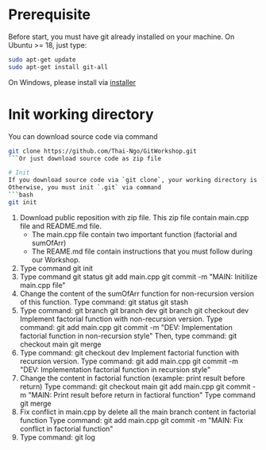 # Prerequisite
Before start, you must have git already installed on your machine.
On Ubuntu >= 18, just type:
```bash
sudo apt-get update
sudo apt-get install git-all
```
On Windows, please install via [installer](https://git-scm.com/download/win) 
# Init working directory
You can download source code via command
```bash
git clone https://github.com/Thai-Ngo/GitWorkshop.git
```Or just download source code as zip file

# Init
If you download source code via `git clone`, your working directory is already haved a `.git` folder.
Otherwise, you must init `.git` via command
```bash
git init
```
1. Download public reposition with zip file. This zip file contain main.cpp file and README.md file.
	- The main.cpp file contain two important function (factorial and sumOfArr)
	- The REAME.md file contain instructions that you must follow during our Workshop.
2. Type command
	git init
3. Type command
	git status
	git add main.cpp
	git commit -m "MAIN: Initilize main.cpp file"
4. Change the content of the sumOfArr function for non-recursion version of this function.
   Type command:
    git status
    git stash
5. Type command:
	git branch
	git branch dev
	git branch
	git checkout dev
   Implement factorial function with non-recursion version.
   Type command:
    git add main.cpp
    git commit -m "DEV: Implementation factorial function in non-recursion style"
   Then, type command:
    git checkout main
    git merge
6. Type command:
    git checkout dev
   Implement factorial function with recursion version.
   Type command:
    git add main.cpp
    git commit -m "DEV: Implementation factorial function in recursion style"
7. Change the content in factorial function (example: print result before return)
   Type command:
    git checkout main
    git add main.cpp
    git commit -m "MAIN: Print result before return in factioral function"
   Type command
    git merge
8. Fix conflict in main.cpp by delete all the main branch content in factorial function
   Type command:
    git add main.cpp
    git commit -m "MAIN: Fix conflict in factorial function"
9. Type command:
    git log

